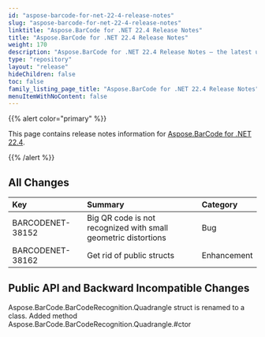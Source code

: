 ```yaml
---
id: "aspose-barcode-for-net-22-4-release-notes"
slug: "aspose-barcode-for-net-22-4-release-notes"
linktitle: "Aspose.BarCode for .NET 22.4 Release Notes"
title: "Aspose.BarCode for .NET 22.4 Release Notes"
weight: 170
description: "Aspose.BarCode for .NET 22.4 Release Notes – the latest updates and fixes."
type: "repository"
layout: "release"
hideChildren: false
toc: false
family_listing_page_title: "Aspose.BarCode for .NET 22.4 Release Notes"
menuItemWithNoContent: false
---
```


{{% alert color="primary" %}}

This page contains release notes information for [Aspose.BarCode for .NET 22.4](https://releases.aspose.com/barcode/net/new-releases/aspose.barcode-for-.net-22.4/).

{{% /alert %}}
## **All Changes**

|**Key**|**Summary**|**Category**|
| :- | :- | :- |
|BARCODENET-38152|Big QR code is not recognized with small geometric distortions|Bug|
|BARCODENET-38162|Get rid of public structs|Enhancement|

## **Public API and Backward Incompatible Changes**

Aspose.BarCode.BarCodeRecognition.Quadrangle struct is renamed to a class.
Added method Aspose.BarCode.BarCodeRecognition.Quadrangle.#ctor
